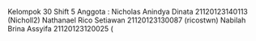 Kelompok 30
Shift 5
Anggota : Nicholas Anindya Dinata 21120123140113 (Nicholl2)
          Nathanael Rico Setiawan 21120123130087 (ricostwn)
          Nabilah Brina Assyifa 21120123120025 (
